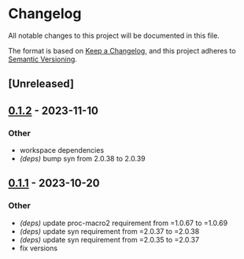 # Changelog
All notable changes to this project will be documented in this file.

The format is based on [Keep a Changelog](https://keepachangelog.com/en/1.0.0/),
and this project adheres to [Semantic Versioning](https://semver.org/spec/v2.0.0.html).

## [Unreleased]

## [0.1.2](https://github.com/primitivefinance/arbiter/compare/arbiter-derive-v0.1.1...arbiter-derive-v0.1.2) - 2023-11-10

### Other
- workspace dependencies
- *(deps)* bump syn from 2.0.38 to 2.0.39

## [0.1.1](https://github.com/primitivefinance/arbiter/compare/arbiter-derive-v0.1.0...arbiter-derive-v0.1.1) - 2023-10-20

### Other
- *(deps)* update proc-macro2 requirement from =1.0.67 to =1.0.69
- *(deps)* update syn requirement from =2.0.37 to =2.0.38
- *(deps)* update syn requirement from =2.0.35 to =2.0.37
- fix versions
